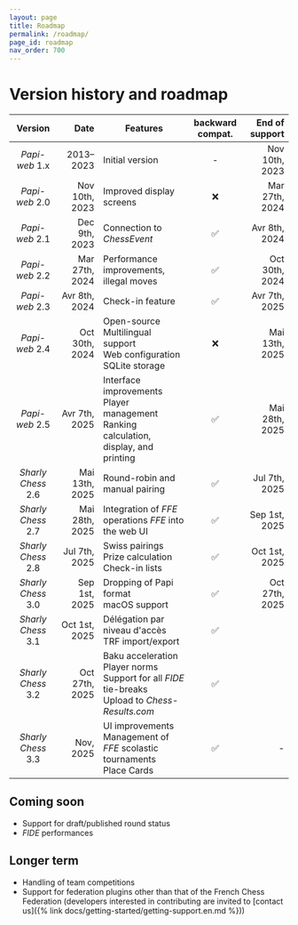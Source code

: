 ```yaml
---
layout: page
title: Roadmap
permalink: /roadmap/
page_id: roadmap
nav_order: 700
---
```


# Version history and roadmap

|      Version       |           Date | Features                                                                                                   | backward<br/>compat. | End of support |
|:------------------:|---------------:|------------------------------------------------------------------------------------------------------------|:--------------------:|---------------:|
|   _Papi-web_ 1.x   |      2013–2023 | Initial version                                                                                            |          -           | Nov 10th, 2023 |
|   _Papi-web_ 2.0   | Nov 10th, 2023 | Improved display screens                                                                                   |          ❌           | Mar 27th, 2024 |
|   _Papi-web_ 2.1   |  Dec 9th, 2023 | Connection to _ChessEvent_                                                                                 |          ✅           |  Avr 8th, 2024 |
|   _Papi-web_ 2.2   | Mar 27th, 2024 | Performance improvements, illegal moves                                                                    |          ✅           | Oct 30th, 2024 |
|   _Papi-web_ 2.3   |  Avr 8th, 2024 | Check-in feature                                                                                           |          ✅           |  Avr 7th, 2025 |
|   _Papi-web_ 2.4   | Oct 30th, 2024 | Open-source<br/>Multilingual support<br/>Web configuration<br/>SQLite storage                              |          ❌           | Mai 13th, 2025 |
|   _Papi-web_ 2.5   |  Avr 7th, 2025 | Interface improvements<br/>Player management<br/>Ranking calculation, display, and printing                |          ✅           | Mai 28th, 2025 |
| _Sharly Chess_ 2.6 | Mai 13th, 2025 | Round-robin and manual pairing                                                                             |          ✅           |  Jul 7th, 2025 |
| _Sharly Chess_ 2.7 | Mai 28th, 2025 | Integration of _FFE_ operations _FFE_ into the web UI                                                      |          ✅           |  Sep 1st, 2025 |
| _Sharly Chess_ 2.8 |  Jul 7th, 2025 | Swiss pairings<br/>Prize calculation<br/>Check-in lists                                                    |          ✅           |  Oct 1st, 2025 |
| _Sharly Chess_ 3.0 |  Sep 1st, 2025 | Dropping of Papi format<br/>macOS support                                                                  |          ✅           | Oct 27th, 2025 |
| _Sharly Chess_ 3.1 |  Oct 1st, 2025 | Délégation par niveau d'accès<br/>TRF import/export                                                        |          ✅           |                |
| _Sharly Chess_ 3.2 | Oct 27th, 2025 | Baku acceleration<br/>Player norms<br/>Support for all _FIDE_ tie-breaks<br/>Upload to _Chess-Results.com_ |          ✅           |                |
| _Sharly Chess_ 3.3 |      Nov, 2025 | UI improvements<br/>Management of _FFE_ scolastic tournaments<br/>Place Cards                              |          ✅           |              - |

## Coming soon

* Support for draft/published round status
* _FIDE_ performances

## Longer term

* Handling of team competitions
* Support for federation plugins other than that of the French Chess Federation (developers interested in contributing are invited to [contact us]({% link docs/getting-started/getting-support.en.md %}))
